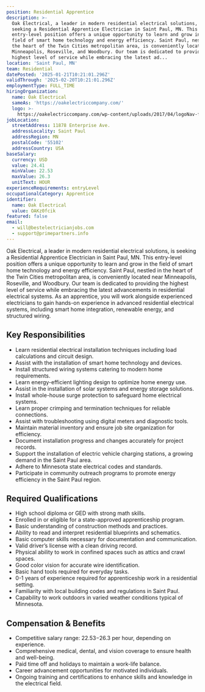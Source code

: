 ```yaml
---
position: Residential Apprentice
description: >-
  Oak Electrical, a leader in modern residential electrical solutions, is
  seeking a Residential Apprentice Electrician in Saint Paul, MN. This
  entry-level position offers a unique opportunity to learn and grow in the
  field of smart home technology and energy efficiency. Saint Paul, nestled in
  the heart of the Twin Cities metropolitan area, is conveniently located near
  Minneapolis, Roseville, and Woodbury. Our team is dedicated to providing the
  highest level of service while embracing the latest ad...
location: 'Saint Paul, MN'
team: Residential
datePosted: '2025-01-21T10:21:01.296Z'
validThrough: '2025-02-20T10:21:01.296Z'
employmentType: FULL_TIME
hiringOrganization:
  name: Oak Electrical
  sameAs: 'https://oakelectriccompany.com/'
  logo: >-
    https://oakelectriccompany.com/wp-content/uploads/2017/04/logoNav-for-web.png
jobLocation:
  streetAddress: 11878 Enterprise Ave.
  addressLocality: Saint Paul
  addressRegion: MN
  postalCode: '55102'
  addressCountry: USA
baseSalary:
  currency: USD
  value: 24.41
  minValue: 22.53
  maxValue: 26.3
  unitText: HOUR
experienceRequirements: entryLevel
occupationalCategory: Apprentice
identifier:
  name: Oak Electrical
  value: OAKz0fcik
featured: false
email:
  - will@bestelectricianjobs.com
  - support@primepartners.info
---
```




Oak Electrical, a leader in modern residential electrical solutions, is seeking a Residential Apprentice Electrician in Saint Paul, MN. This entry-level position offers a unique opportunity to learn and grow in the field of smart home technology and energy efficiency. Saint Paul, nestled in the heart of the Twin Cities metropolitan area, is conveniently located near Minneapolis, Roseville, and Woodbury. Our team is dedicated to providing the highest level of service while embracing the latest advancements in residential electrical systems. As an apprentice, you will work alongside experienced electricians to gain hands-on experience in advanced residential electrical systems, including smart home integration, renewable energy, and structured wiring.

## Key Responsibilities
- Learn residential electrical installation techniques including load calculations and circuit design.
- Assist with the installation of smart home technology and devices.
- Install structured wiring systems catering to modern home requirements.
- Learn energy-efficient lighting design to optimize home energy use.
- Assist in the installation of solar systems and energy storage solutions.
- Install whole-house surge protection to safeguard home electrical systems.
- Learn proper crimping and termination techniques for reliable connections.
- Assist with troubleshooting using digital meters and diagnostic tools.
- Maintain material inventory and ensure job site organization for efficiency.
- Document installation progress and changes accurately for project records.
- Support the installation of electric vehicle charging stations, a growing demand in the Saint Paul area.
- Adhere to Minnesota state electrical codes and standards.
- Participate in community outreach programs to promote energy efficiency in the Saint Paul region.

## Required Qualifications
- High school diploma or GED with strong math skills.
- Enrolled in or eligible for a state-approved apprenticeship program.
- Basic understanding of construction methods and practices.
- Ability to read and interpret residential blueprints and schematics.
- Basic computer skills necessary for documentation and communication.
- Valid driver’s license with a clean driving record.
- Physical ability to work in confined spaces such as attics and crawl spaces.
- Good color vision for accurate wire identification.
- Basic hand tools required for everyday tasks.
- 0-1 years of experience required for apprenticeship work in a residential setting.
- Familiarity with local building codes and regulations in Saint Paul.
- Capability to work outdoors in varied weather conditions typical of Minnesota.

## Compensation & Benefits
- Competitive salary range: $22.53-$26.3 per hour, depending on experience.
- Comprehensive medical, dental, and vision coverage to ensure health and well-being.
- Paid time off and holidays to maintain a work-life balance.
- Career advancement opportunities for motivated individuals.
- Ongoing training and certifications to enhance skills and knowledge in the electrical field.
